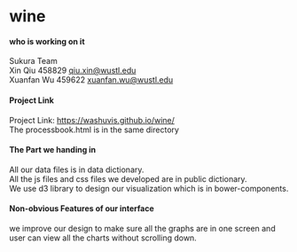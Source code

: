 # wine #

#### who is working on it ####
Sukura Team   
Xin Qiu  458829  qiu.xin@wustl.edu    
Xuanfan Wu  459622   xuanfan.wu@wustl.edu   

#### Project Link ####
Project Link: https://washuvis.github.io/wine/   
The processbook.html is in the same directory


#### The Part we handing in ####
All our data files is in data dictionary.  
All the js files and css files we developed are in public dictionary.  
We use d3 library to design our visualization which is in bower-components.  

#### Non-obvious Features of our interface ####
we improve our design to make sure all the graphs are in one screen and user can view all the charts without scrolling down.





